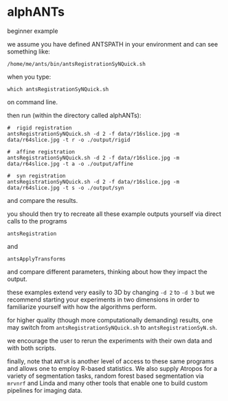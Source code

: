 # alphANTs

beginner example

we assume you have defined ANTSPATH in your environment and can see something like:

```
/home/me/ants/bin/antsRegistrationSyNQuick.sh
```

when you type:

```
which antsRegistrationSyNQuick.sh
```

on command line.

then run (within the directory called alphANTs):

```
#  rigid registration
antsRegistrationSyNQuick.sh -d 2 -f data/r16slice.jpg -m data/r64slice.jpg -t r -o ./output/rigid
```


```
#  affine registration
antsRegistrationSyNQuick.sh -d 2 -f data/r16slice.jpg -m data/r64slice.jpg -t a -o ./output/affine
```


```
#  syn registration
antsRegistrationSyNQuick.sh -d 2 -f data/r16slice.jpg -m data/r64slice.jpg -t s -o ./output/syn
```

and compare the results.

you should then try to recreate all these example outputs yourself via direct
calls to the programs

```
antsRegistration
```

and

```
antsApplyTransforms
```

and compare different parameters, thinking about how they impact the output.

these examples extend very easily to 3D by changing  ` -d 2 ` to ` -d 3 ` but we
recommend starting your experiments in two dimensions in order to familiarize
yourself with how the algorithms perform.

for higher quality (though more computationally demanding) results,
one may switch from `antsRegistrationSyNQuick.sh` to `antsRegistrationSyN.sh`.

we encourage the user to rerun the experiments with their own data and with
both scripts.

finally, note that `ANTsR` is another level of access to these same programs and
allows one to employ R-based statistics.  We also supply Atropos for a variety
of segmentation tasks, random forest based segmentation via `mrvnrf` and Linda
and many other tools that enable one to build custom pipelines for imaging data.
